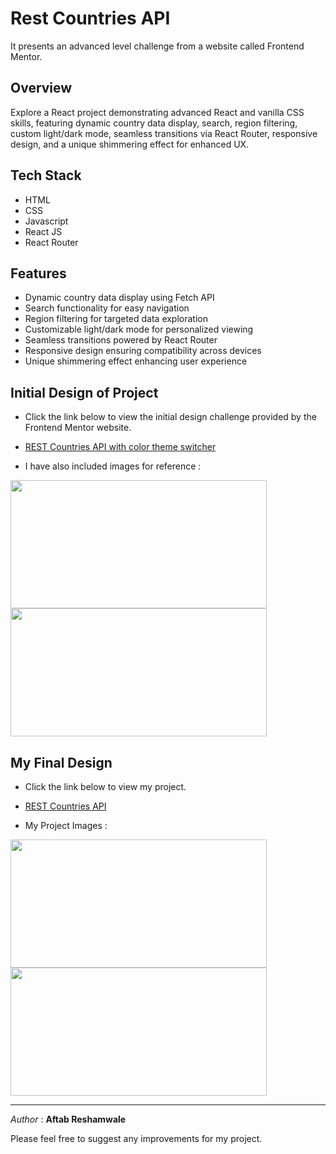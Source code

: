 
# Rest Countries API

It presents an advanced level challenge from a website called Frontend Mentor.



## Overview

Explore a React project demonstrating advanced React and vanilla CSS skills, featuring dynamic country data display, search, region filtering, custom light/dark mode, seamless transitions via React Router, responsive design, and a unique shimmering effect for enhanced UX.
## Tech Stack 

* HTML
* CSS
* Javascript
* React JS
* React Router
## Features

* Dynamic country data display using Fetch API
* Search functionality for easy navigation
* Region filtering for targeted data exploration
* Customizable light/dark mode for personalized viewing
* Seamless transitions powered by React Router
* Responsive design ensuring compatibility across devices
* Unique shimmering effect enhancing user experience




## Initial Design of Project

* Click the link below to view the initial design challenge provided by the Frontend Mentor website.

* [REST Countries API with color theme switcher](https://www.frontendmentor.io/challenges/rest-countries-api-with-color-theme-switcher-5cacc469fec04111f7b848ca)

* I have also included images for reference : 

<div >
  
  <img width="410" height="205" src="https://github.com/Aftab1112/Aftab1112/assets/148782555/eca5248c-8f20-42f4-8cbf-229ebf09c236" />

 <img width="410" height="205" src="https://github.com/Aftab1112/Aftab1112/assets/148782555/c353f201-1c6b-4e64-a944-9a582da9e162" />
  
</div>

## My Final Design

* Click the link below to view my project.

* [REST Countries API](https://where-in-the-world-are-you.netlify.app/)

* My Project Images : 

<div >
  
  <img width="410" height="205" src="https://github.com/Aftab1112/Text-Editor-App/assets/148782555/c877f8cf-7558-4b83-b758-46c43d09ad5e" />


 <img width="410" height="205" src="https://github.com/Aftab1112/Text-Editor-App/assets/148782555/c8971409-3a87-41ae-af5f-ec1f07183737" />
 
  
</div>

---
*Author* : **Aftab Reshamwale**

  Please feel free to suggest any improvements for my project.







